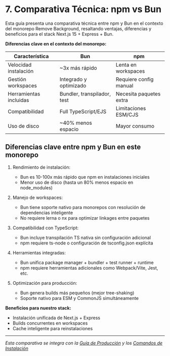 # 7. Comparativa Técnica: npm vs Bun

Esta guía presenta una comparativa técnica entre npm y Bun en el contexto del monorepo Remove Background, resaltando ventajas, diferencias y beneficios para el stack Next.js 15 + Express + Bun.

**Diferencias clave en el contexto del monorepo:**

| Característica       | Bun                          | npm                     |
|-----------------------|------------------------------|-------------------------|
| Velocidad instalación | ~3x más rápido               | Lenta en workspaces     |
| Gestión workspaces    | Integrado y optimizado       | Requiere config manual  |
| Herramientas incluidas| Bundler, transpilador, test  | Necesita paquetes extra |
| Compatibilidad        | Full TypeScript/EJS          | Limitaciones ESM/CJS    |
| Uso de disco          | ~40% menos espacio           | Mayor consumo           |

## Diferencias clave entre npm y Bun en este monorepo

1. Rendimiento de instalación:
    - Bun es 10-100x más rápido que npm en instalaciones iniciales
    - Menor uso de disco (hasta un 80% menos espacio en node_modules)

2. Manejo de workspaces:
    - Bun tiene soporte nativo para monorepos con resolución de dependencias inteligente
    - No requiere lerna o nx para optimizar linkages entre paquetes

3. Compatibilidad con TypeScript:
    - Bun incluye transpilación TS nativa sin configuración adicional
    - npm requiere ts-node o configuración de tsconfig.json explícita

4. Herramientas integradas:
    - Bun unifica package manager + bundler + test runner + runtime
    - npm requiere herramientas adicionales como Webpack/Vite, Jest, etc.

5. Optimización para producción:
    - Bun genera builds más pequeños (mejor tree-shaking)
    - Soporte nativo para ESM y CommonJS simultáneamente

**Beneficios para nuestro stack:**
- Instalación unificada de Next.js + Express
- Builds concurrentes en workspaces
- Cache inteligente para reinstalaciones

---

_Esta comparativa se integra con la [Guía de Producción](../docs/guia-produccion.md) y los [Comandos de Instalación](../docs/comandos-instalacion.md)_
